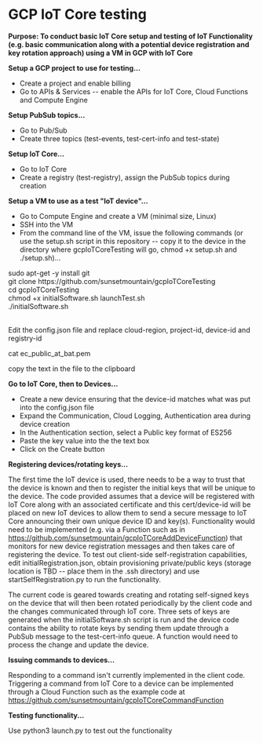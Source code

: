 # GCP IoT Core testing

<b>Purpose: To conduct basic IoT Core setup and testing of IoT Functionality (e.g. basic communication along with a potential device registration and key rotation approach) using a VM in GCP with IoT Core</b>

<b>Setup a GCP project to use for testing...</b>
- Create a project and enable billing
- Go to APIs & Services -- enable the APIs for IoT Core, Cloud Functions and Compute Engine

<b>Setup PubSub topics...</b>
- Go to Pub/Sub
- Create three topics (test-events, test-cert-info and test-state)

<b>Setup IoT Core...</b>
- Go to IoT Core
- Create a registry (test-registry), assign the PubSub topics during creation

<b>Setup a VM to use as a test "IoT device"...</b>
- Go to Compute Engine and create a VM (minimal size, Linux)
- SSH into the VM
- From the command line of the VM, issue the following commands (or use the setup.sh script in this repository -- copy it to the device in the directory where gcpIoTCoreTesting will go, chmod +x setup.sh and ./setup.sh)...

<block>
sudo apt-get -y install git<br/>
git clone https://github.com/sunsetmountain/gcpIoTCoreTesting<br/>
cd gcpIoTCoreTesting<br/>
chmod +x initialSoftware.sh launchTest.sh <br/>
./initialSoftware.sh<br/>
</block>

<br/>

Edit the config.json file and replace cloud-region, project-id, device-id and registry-id

cat ec_public_at_bat.pem

copy the text in the file to the clipboard

  <b>Go to IoT Core, then to Devices...</b>
- Create a new device ensuring that the device-id matches what was put into the config.json file
- Expand the Communication, Cloud Logging, Authentication area during device creation
- In the Authentication section, select a Public key format of ES256
- Paste the key value into the the text box
- Click on the Create button


<b>Registering devices/rotating keys...</b>

The first time the IoT device is used, there needs to be a way to trust that the device is known and then to register the initial keys that will be unique to the device. The code provided assumes that a device will be registered with IoT Core along with an associated certificate and this cert/device-id will be placed on new IoT devices to allow them to send a secure message to IoT Core announcing their own unique device ID and key(s). Functionality would need to be implemented (e.g. via a Function such as in https://github.com/sunsetmountain/gcpIoTCoreAddDeviceFunction) that monitors for new device registration messages and then takes care of registering the device. To test out client-side self-registration capabilities, edit initialRegistration.json, obtain provisioning private/public keys (storage location is TBD -- place them in the .ssh directory) and use startSelfRegistration.py to run the functionality.

The current code is geared towards creating and rotating self-signed keys on the device that will then been rotated periodically by the client code and the changes communicated through IoT core. Three sets of keys are generated when the initialSoftware.sh script is run and the device code contains the ability to rotate keys by sending them update through a PubSub message to the test-cert-info queue. A function would need to process the change and update the device.

<b>Issuing commands to devices...</b>

Responding to a command isn't currently implemented in the client code. Triggering a command from IoT Core to a device can be implemented through a Cloud Function such as the example code at https://github.com/sunsetmountain/gcpIoTCoreCommandFunction

<b>Testing functionality...</b>

Use python3 launch.py to test out the functionality
